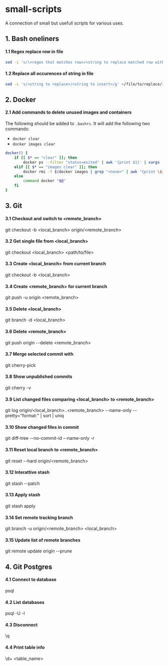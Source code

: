 # small-scripts
A connection of small but usefull scripts for various uses.

## 1. Bash oneliners

#### 1.1 Regex replace row in file
```bash
sed -i 's/\<regex that matches row>/<string to replace matched row with>/' </file/to/replace/in>
```
#### 1.2 Replace all occurences of string in file
```bash
sed -i 's/<string to replace>/<string to insert>/g' </file/to/replace/in>
```

## 2. Docker

#### 2.1 Add commands to delete unused images and containers

The following should be added to `.bashrc`. It will add the following two commands:
* `docker clear`
* `docker images clear`

```bash
docker() {
    if [[ $* == "clear" ]]; then
        docker ps --filter "status=exited" | awk '{print $1}' | xargs --no-run-if-empty docker rm
    elif [[ $* == "images clear" ]]; then
        docker rmi -f $(docker images | grep "<none>" | awk "{print \$3}")
    else
        command docker "$@"
    fi
}
```

## 3. Git

#### 3.1 Checkout and switch to <remote_branch>
git checkout -b <local_branch> origin/<remote_branch>

#### 3.2 Get single file from <local_branch>
git checkout <local_branch> <path/to/file>

#### 3.3 Create <local_branch> from current branch
git checkout -b <local_branch>

#### 3.4 Create <remote_branch> for current branch
git push -u origin <remote_branch>

#### 3.5 Delete <local_branch>
git branch -d <local_branch>

#### 3.6 Delete <remote_branch>
git push origin --delete <remote_branch>

#### 3.7 Merge selected commit with <hash>
git cherry-pick <hash>

#### 3.8 Show unpublished commits
git cherry -v

#### 3.9 List changed files comparing <local_branch> to <remote_branch>
git log origin/<local_branch>..<remote_branch> --name-only --pretty="format:" | sort | uniq

#### 3.10 Show changed files in commit <hash>
git diff-tree --no-commit-id --name-only -r <hash>

#### 3.11 Reset local branch to <remote_branch>
git reset --hard origin/<remote_branch>

#### 3.12 Interattive stash
git stash --patch

#### 3.13 Apply stash
git stash apply

#### 3.14 Set remote tracking branch
git branch -u origin/<remote_branch> <local_branch>

#### 3.15 Update list of remote branches
git remote update origin --prune

## 4. Git Postgres

#### 4.1 Connect to database
psql <database> <user>

#### 4.2 List databases
psql -U <user> -l

#### 4.3 Disconnect
\q

#### 4.4 Print table info
\d+ <table_name>
